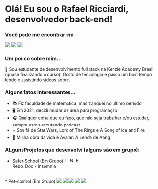 # Olá! Eu sou o Rafael Ricciardi, desenvolvedor back-end!

### Você pode me encontrar em

<div>
  <a href="https://github.com/ricciardi305"><img src="https://img.shields.io/badge/GitHub-100000?style=for-the-badge&logo=github&logoColor=white"/></a>
  <a href="mailto:ricciardi.rafael1997@gmail.com"><img src="https://img.shields.io/badge/Gmail-D14836?style=for-the-badge&logo=gmail&logoColor=white"/></a>
  <a href="https://www.linkedin.com/in/rafaelricciardi/"><img src="https://img.shields.io/badge/LinkedIn-0077B5?style=for-the-badge&logo=linkedin&logoColor=white"/></a>
</div>

### Um pouco sobre mim...
🔰 Sou estudante de desenvolvimento full stack na Kenzie Academy Brasil (quase finalizando o curso). Gosto de tecnologia e passo um bom tempo lendo e assistindo vídeos sobre.
<br>
### Alguns fatos interessantes...
  * 📚 Fiz faculdade de matemática, mas tranquei no último período
  * 🖥️ Em 2021, decidi mudar de área para programação
  * 🎧 Qualquer coisa que eu faço, que não seja trabalhar e/ou estudar, sempre estou escutando podcast
  * ⭐ Sou fã de Star Wars, Lord of The Rings e A Song of ice and Fire
  * 💨 Minha obra da vida é Avatar: A Lenda de Aang

### ALgunsProjetos que desenvolvi (alguns são em grupo):
  * Safer-School (Em Grupo)
            <img width="15" heigth="15" alt="Typescript" src="https://cdn.jsdelivr.net/gh/devicons/devicon/icons/typescript/typescript-original.svg" />
            <img width="15" heigth="15" alt="NodeJS" src="https://cdn.jsdelivr.net/gh/devicons/devicon/icons/nodejs/nodejs-original.svg" />
            <img width="15" heigth="15" alt="ExpressJS" src="https://cdn.jsdelivr.net/gh/devicons/devicon/icons/express/express-original.svg" />
          <br>
  [Repo](https://github.com/victor-sagulo/safer-school), [Doc - Insomnia](https://victor-sagulo.github.io/safer-school/)
  <br>
  * Pet-control (Em Grupo) 
            <img src="https://cdn.jsdelivr.net/gh/devicons/devicon/icons/python/python-original.svg" />
            <img src="https://cdn.jsdelivr.net/gh/devicons/devicon/icons/django/django-plain.svg" />
            <img src="https://cdn.jsdelivr.net/gh/devicons/devicon/icons/postgresql/postgresql-original.svg" />
            <img src="https://cdn.jsdelivr.net/gh/devicons/devicon/icons/docker/docker-original.svg" />
            <img src="https://cdn.jsdelivr.net/gh/devicons/devicon/icons/heroku/heroku-original.svg" />
          
          
          



<!-- <div style="display: inline_block" align="center"><br><br>
  <img align="center" alt="ricci-python" height="60" width="60" src="https://cdn.jsdelivr.net/gh/devicons/devicon/icons/python/python-original-wordmark.svg"/>
  <img align="center" alt="ricci-django" height="60" width="60" src="https://cdn.jsdelivr.net/gh/devicons/devicon/icons/django/django-plain.svg"/>
  <img align="center" alt="ricci-JS" height="60" width="60" src="https://cdn.jsdelivr.net/gh/devicons/devicon/icons/javascript/javascript-original.svg"/>
  <img align="center" alt="ricci-TS" height="60" width="60" src="https://cdn.jsdelivr.net/gh/devicons/devicon/icons/typescript/typescript-original.svg"/>
  <img align="center" alt="ricci-node" height="60" width="60" src="https://cdn.jsdelivr.net/gh/devicons/devicon/icons/nodejs/nodejs-original.svg"/>
  <img align="center" alt="ricci-docker" height="60" width="60" src="https://cdn.jsdelivr.net/gh/devicons/devicon/icons/docker/docker-original.svg"/>
</div>
<br>
<div align="center">
  <img  src="https://github-readme-stats.vercel.app/api?username=ricciardi305&count_private=true&show_icons=true&theme=nord"/>
  <img  src="https://github-readme-stats.vercel.app/api/top-langs?username=ricciardi305&langs_count=8&layout=compact&theme=nord"/>
</div> -->
